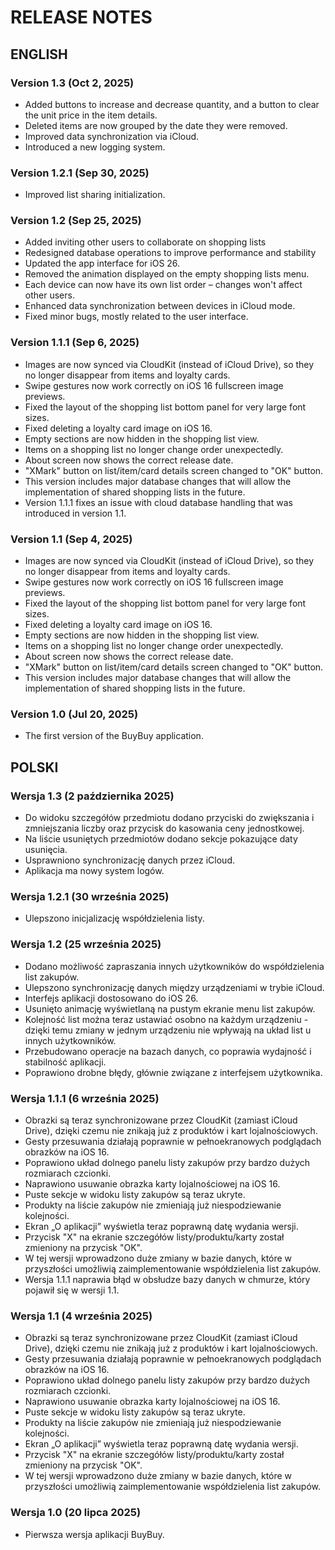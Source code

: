 # RELEASE NOTES

## ENGLISH

### Version 1.3 (Oct 2, 2025)

* Added buttons to increase and decrease quantity, and a button to clear the unit price in the item details.
* Deleted items are now grouped by the date they were removed.
* Improved data synchronization via iCloud.
* Introduced a new logging system.

### Version 1.2.1 (Sep 30, 2025)

* Improved list sharing initialization.

### Version 1.2 (Sep 25, 2025)

* Added inviting other users to collaborate on shopping lists
* Redesigned database operations to improve performance and stability
* Updated the app interface for iOS 26.
* Removed the animation displayed on the empty shopping lists menu.
* Each device can now have its own list order – changes won't affect other users.
* Enhanced data synchronization between devices in iCloud mode.
* Fixed minor bugs, mostly related to the user interface.

### Version 1.1.1 (Sep 6, 2025)

* Images are now synced via CloudKit (instead of iCloud Drive), so they no longer disappear from items and loyalty cards.
* Swipe gestures now work correctly on iOS 16 fullscreen image previews.
* Fixed the layout of the shopping list bottom panel for very large font sizes.
* Fixed deleting a loyalty card image on iOS 16.
* Empty sections are now hidden in the shopping list view.
* Items on a shopping list no longer change order unexpectedly.
* About screen now shows the correct release date.
* "XMark" button on list/item/card details screen changed to "OK" button.
* This version includes major database changes that will allow the implementation of shared shopping lists in the future.
* Version 1.1.1 fixes an issue with cloud database handling that was introduced in version 1.1.

### Version 1.1 (Sep 4, 2025)

* Images are now synced via CloudKit (instead of iCloud Drive), so they no longer disappear from items and loyalty cards.
* Swipe gestures now work correctly on iOS 16 fullscreen image previews.
* Fixed the layout of the shopping list bottom panel for very large font sizes.
* Fixed deleting a loyalty card image on iOS 16.
* Empty sections are now hidden in the shopping list view.
* Items on a shopping list no longer change order unexpectedly.
* About screen now shows the correct release date.
* "XMark" button on list/item/card details screen changed to "OK" button.
* This version includes major database changes that will allow the implementation of shared shopping lists in the future.

### Version 1.0 (Jul 20, 2025)

* The first version of the BuyBuy application.

## POLSKI

### Wersja 1.3 (2 października 2025)

* Do widoku szczegółów przedmiotu dodano przyciski do zwiększania i zmniejszania liczby oraz przycisk do kasowania ceny jednostkowej.
* Na liście usuniętych przedmiotów dodano sekcje pokazujące daty usunięcia.
* Usprawniono synchronizację danych przez iCloud.
* Aplikacja ma nowy system logów.

### Wersja 1.2.1 (30 września 2025)

* Ulepszono inicjalizację współdzielenia listy.

### Wersja 1.2 (25 września 2025)

* Dodano możliwość zapraszania innych użytkowników do współdzielenia list zakupów.
* Ulepszono synchronizację danych między urządzeniami w trybie iCloud.
* Interfejs aplikacji dostosowano do iOS 26.
* Usunięto animację wyświetlaną na pustym ekranie menu list zakupów.
* Kolejność list można teraz ustawiać osobno na każdym urządzeniu - dzięki temu zmiany w jednym urządzeniu nie wpływają na układ list u innych użytkowników.
* Przebudowano operacje na bazach danych, co poprawia wydajność i stabilność aplikacji.
* Poprawiono drobne błędy, głównie związane z interfejsem użytkownika.

### Wersja 1.1.1 (6 września 2025)

* Obrazki są teraz synchronizowane przez CloudKit (zamiast iCloud Drive), dzięki czemu nie znikają już z produktów i kart lojalnościowych.
* Gesty przesuwania działają poprawnie w pełnoekranowych podglądach obrazków na iOS 16.
* Poprawiono układ dolnego panelu listy zakupów przy bardzo dużych rozmiarach czcionki.
* Naprawiono usuwanie obrazka karty lojalnościowej na iOS 16.
* Puste sekcje w widoku listy zakupów są teraz ukryte.
* Produkty na liście zakupów nie zmieniają już niespodziewanie kolejności.
* Ekran „O aplikacji” wyświetla teraz poprawną datę wydania wersji.
* Przycisk "X" na ekranie szczegółów listy/produktu/karty został zmieniony na przycisk "OK".
* W tej wersji wprowadzono duże zmiany w bazie danych, które w przyszłości umożliwią zaimplementowanie współdzielenia list zakupów.
* Wersja 1.1.1 naprawia błąd w obsłudze bazy danych w chmurze, który pojawił się w wersji 1.1.

### Wersja 1.1 (4 września 2025)

* Obrazki są teraz synchronizowane przez CloudKit (zamiast iCloud Drive), dzięki czemu nie znikają już z produktów i kart lojalnościowych.
* Gesty przesuwania działają poprawnie w pełnoekranowych podglądach obrazków na iOS 16.
* Poprawiono układ dolnego panelu listy zakupów przy bardzo dużych rozmiarach czcionki.
* Naprawiono usuwanie obrazka karty lojalnościowej na iOS 16.
* Puste sekcje w widoku listy zakupów są teraz ukryte.
* Produkty na liście zakupów nie zmieniają już niespodziewanie kolejności.
* Ekran „O aplikacji” wyświetla teraz poprawną datę wydania wersji.
* Przycisk "X" na ekranie szczegółów listy/produktu/karty został zmieniony na przycisk "OK".
* W tej wersji wprowadzono duże zmiany w bazie danych, które w przyszłości umożliwią zaimplementowanie współdzielenia list zakupów.

### Wersja 1.0 (20 lipca 2025)

* Pierwsza wersja aplikacji BuyBuy.
